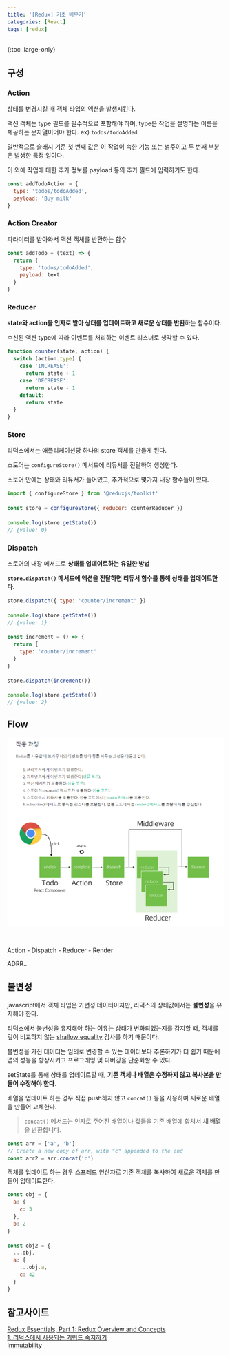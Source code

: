 ```yaml
---
title: '[Redux] 기초 배우기'
categories: [React]
tags: [redux]
---
```


{:toc .large-only}

## 구성

### Action

상태를 변경시킬 때 객체 타입의 액션을 발생시킨다.

액션 객체는 type 필드를 필수적으로 포함해야 하며, type은 작업을 설명하는 이름을 제공하는 문자열이어야 한다. ex) `todos/todoAdded`

일반적으로 슬래시 기준 첫 번째 값은 이 작업이 속한 기능 또는 범주이고 두 번째 부분은 발생한 특정 일이다.

이 외에 작업에 대한 추가 정보를 payload 등의 추가 필드에 입력하기도 한다.

```js
const addTodoAction = {
  type: 'todos/todoAdded',
  payload: 'Buy milk'
}
```

### Action Creator

파라미터를 받아와서 액션 객체를 반환하는 함수

```js
const addTodo = (text) => {
  return {
    type: 'todos/todoAdded',
    payload: text
  }
}
```

### Reducer

**state와 action을 인자로 받아 상태를 업데이트하고 새로운 상태를 반환**하는 함수이다.

수신된 액션 type에 따라 이벤트를 처리하는 이벤트 리스너로 생각할 수 있다.

```js
function counter(state, action) {
  switch (action.type) {
    case 'INCREASE':
      return state + 1
    case 'DECREASE':
      return state - 1
    default:
      return state
  }
}
```

### Store

리덕스에서는 애플리케이션당 하나의 store 객체를 만들게 된다.

스토어는 `configureStore()` 메서드에 리듀서를 전달하여 생성한다.

스토어 안에는 상태와 리듀서가 들어있고, 추가적으로 몇가지 내장 함수들이 있다.

```js
import { configureStore } from '@reduxjs/toolkit'

const store = configureStore({ reducer: counterReducer })

console.log(store.getState())
// {value: 0}
```

### Dispatch

스토어의 내장 메서드로 **상태를 업데이트하는 유일한 방법**

**`store.dispatch()` 메서드에 액션을 전달하면 리듀서 함수를 통해 상태를 업데이트한다.**

```js
store.dispatch({ type: 'counter/increment' })

console.log(store.getState())
// {value: 1}

const increment = () => {
  return {
    type: 'counter/increment'
  }
}

store.dispatch(increment())

console.log(store.getState())
// {value: 2}
```

## Flow

<img src="/assets/img/blog/2021-12-09-redux-basic_01.png" style="margin-bottom:30px">

Action - Dispatch - Reducer - Render

ADRR..

## 불변성

javascript에서 객체 타입은 가변성 데이터이지만, 리덕스의 상태값에서는 **불변성**을 유지해야 한다.

리덕스에서 불변성을 유지해야 하는 이유는 상태가 변화되었는지를 감지할 떄, 객체를 깊이 비교하지 않는 [shallow equality](https://redux.js.org/faq/immutable-data#how-redux-uses-shallow-checking) 검사를 하기 때문이다.

불변성을 가진 데이터는 임의로 변경할 수 있는 데이터보다 추론하기가 더 쉽기 때문에 앱의 성능을 향상시키고 프로그래밍 및 디버깅을 단순화할 수 있다.

setState를 통해 상태를 업데이트할 때, **기존 객체나 배열은 수정하지 않고 복사본을 만들어 수정해야 한다.**

배열을 업데이트 하는 경우 직접 push하지 않고 `concat()` 등을 사용하여 새로운 배열을 만들어 교체한다.

> `concat()` 메서드는 인자로 주어진 배열이나 값들을 기존 배열에 합쳐서 **새 배열**을 반환합니다.

```js
const arr = ['a', 'b']
// Create a new copy of arr, with "c" appended to the end
const arr2 = arr.concat('c')
```

객체를 업데이트 하는 경우 스프레드 연산자로 기존 객체를 복사하여 새로운 객체를 만들어 업데이트한다.

```js
const obj = {
  a: {
    c: 3
  },
  b: 2
}

const obj2 = {
  ...obj,
  a: {
    ...obj.a,
    c: 42
  }
}
```

## 참고사이트

[Redux Essentials, Part 1: Redux Overview and Concepts](https://redux.js.org/tutorials/essentials/part-1-overview-concepts)<br/>
[1. 리덕스에서 사용되는 키워드 숙지하기](https://react.vlpt.us/redux/01-keywords.html)<br/>
[Immutability](https://redux.js.org/tutorials/essentials/part-1-overview-concepts#immutability)
